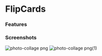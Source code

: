 # FlipCards

### Features


### Screenshots

![photo-collage png](https://github.com/user-attachments/assets/a156f61e-86db-4f30-b492-5b9b17591e30)
![photo-collage png(1)](https://github.com/user-attachments/assets/5700736d-a437-4ac1-a085-5b9036b87963)
